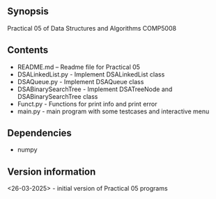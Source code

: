 ## Synopsis
Practical 05 of Data Structures and Algorithms COMP5008
 
## Contents
- README.md – Readme file for Practical 05
- DSALinkedList.py - Implement DSALinkedList class 
- DSAQueue.py - Implement DSAQueue class 
- DSABinarySearchTree - Implement DSATreeNode and DSABinarySearchTree class
- Funct.py - Functions for print info and print error
- main.py - main program with some testcases and interactive menu

## Dependencies
- numpy
 
## Version information
<26-03-2025> - initial version of Practical 05 programs
